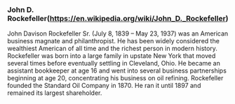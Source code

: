 ### John D. Rockefeller(https://en.wikipedia.org/wiki/John_D._Rockefeller)

John Davison Rockefeller Sr. (July 8, 1839 – May 23, 1937) was an American business magnate and philanthropist. He has been widely considered the wealthiest American of all time and the richest person in modern history. Rockefeller was born into a large family in upstate New York that moved several times before eventually settling in Cleveland, Ohio. He became an assistant bookkeeper at age 16 and went into several business partnerships beginning at age 20, concentrating his business on oil refining. Rockefeller founded the Standard Oil Company in 1870. He ran it until 1897 and remained its largest shareholder.
